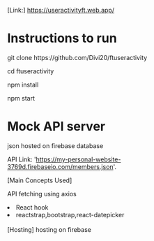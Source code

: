 [Link:] https://useractivityft.web.app/

<h1>Instructions to run</h1>
<p>git clone https://github.com/Divi20/ftuseractivity</p>
<p>cd ftuseractivity</p>
<p>npm install</>
<p>npm start</p>

<h1>Mock API server</h1>
json hosted on firebase database

API Link: 'https://my-personal-website-3769d.firebaseio.com/members.json'.

[Main Concepts Used]

<l1>API fetching using axios</l1>
<li>React hook</li>
<li>reactstrap,bootstrap,react-datepicker</li>
<br>
[Hosting]
hosting on firebase


